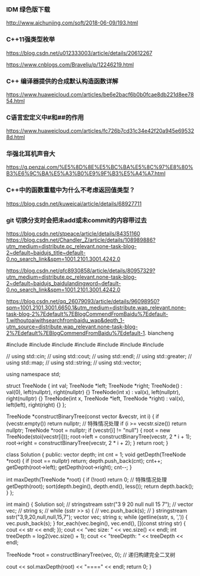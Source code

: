 ### IDM 绿色版下载
http://www.aichunjing.com/soft/2018-06-09/193.html

### C++11强类型枚举
https://blog.csdn.net/u012333003/article/details/20612267

https://www.cnblogs.com/Braveliu/p/12246219.html

### C++ 编译器提供的合成默认构造函数详解
https://www.huaweicloud.com/articles/be6e2bacf6b0b0fcae8db221d8ee7854.html

### C语言宏定义中#和##的作用
https://www.huaweicloud.com/articles/fc726b7cd31c34e42f20a945e695328d.html

### 华强北耳机声音大
https://g.penzai.com/%E5%8D%8E%E5%BC%BA%E5%8C%97%E8%80%B3%E6%9C%BA%E5%A3%B0%E9%9F%B3%E5%A4%A7.html

### C++中的函数重载中为什么不考虑返回值类型？
https://blog.csdn.net/kuweicai/article/details/68927711

### git 切换分支时会把未add或未commit的内容带过去
https://blog.csdn.net/stpeace/article/details/84351160
https://blog.csdn.net/Chandler_Z/article/details/108989886?utm_medium=distribute.pc_relevant.none-task-blog-2~default~baidujs_title~default-0.no_search_link&spm=1001.2101.3001.4242.0

https://blog.csdn.net/qfc8930858/article/details/80957329?utm_medium=distribute.pc_relevant.none-task-blog-2~default~baidujs_baidulandingword~default-0.no_search_link&spm=1001.2101.3001.4242.0

https://blog.csdn.net/qq_26079093/article/details/96098950?spm=1001.2101.3001.6650.1&utm_medium=distribute.wap_relevant.none-task-blog-2%7Edefault%7EBlogCommendFromBaidu%7Edefault-1.withoutpaiwithsearchfrombaidu_wap&depth_1-utm_source=distribute.wap_relevant.none-task-blog-2%7Edefault%7EBlogCommendFromBaidu%7Edefault-1. biancheng

#include <algorithm>
#include <cmath>
#include <iostream>
#include <map>
#include <sstream>
#include <string>
#include <vector>

// using std::cin;
// using std::cout;
// using std::endl;
// using std::greater;
// using std::map;
// using std::string;
// using std::vector;

using namespace std;

struct TreeNode {
  int val;
  TreeNode *left;
  TreeNode *right;
  TreeNode() : val(0), left(nullptr), right(nullptr) {}
  TreeNode(int x) : val(x), left(nullptr), right(nullptr) {}
  TreeNode(int x, TreeNode *left, TreeNode *right) : val(x), left(left), right(right) {}
};

TreeNode *constructBinaryTree(const vector<string> &vecstr, int i) {
  if (vecstr.empty()) return nullptr;  // 特殊情况处理
  if (i >= vecstr.size()) return nullptr;
  TreeNode *root = nullptr;
  if (vecstr[i] != "null") {
    root = new TreeNode(stoi(vecstr[i]));
    root->left = constructBinaryTree(vecstr, 2 * i + 1);
    root->right = constructBinaryTree(vecstr, 2 * i + 2);
  }
  return root;
}

class Solution {
 public:
  vector<int> depth;
  int cnt = 1;
  void getDepth(TreeNode *root) {
    if (root == nullptr) return;
    depth.push_back(cnt);
    cnt++;
    getDepth(root->left);
    getDepth(root->right);
    cnt--;
  }

  int maxDepth(TreeNode *root) {
    if (!root) return 0;  // 特殊情况处理
    getDepth(root);
    sort(depth.begin(), depth.end(), less<int>());
    return depth.back();
  }
};

int main() {
  Solution sol;
  // stringstream sstr("3 9 20 null null 15 7");
  // vector<string> vec;
  // string s;
  // while (sstr >> s) {
  //   vec.push_back(s);
  // }
  stringstream sstr("3,9,20,null,null,15,7");
  vector<string> vec;
  string s;
  while (getline(sstr, s, ',')) {
    vec.push_back(s);
  }
  for_each(vec.begin(), vec.end(), [](const string str) { cout << str << endl; });
  cout << "vec size: " << vec.size() << endl;
  int treeDepth = log2(vec.size() + 1);
  cout << "treeDepth: " << treeDepth << endl;

  TreeNode *root = constructBinaryTree(vec, 0);  // 递归构建完全二叉树

  cout << sol.maxDepth(root) << "====" << endl;
  return 0;
}
